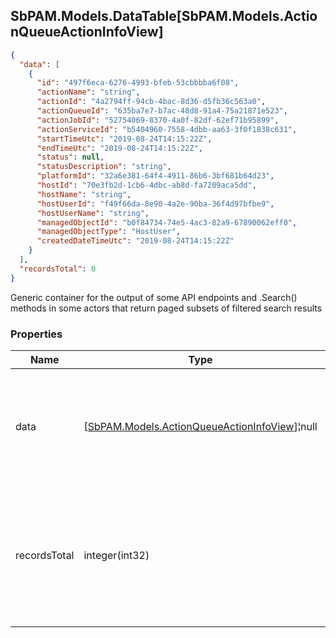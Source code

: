 
<h2 id="tocS_SbPAM.Models.DataTable[SbPAM.Models.ActionQueueActionInfoView]">SbPAM.Models.DataTable[SbPAM.Models.ActionQueueActionInfoView]</h2>

<a id="schemasbpam.models.datatable[sbpam.models.actionqueueactioninfoview]"></a>
<a id="schema_SbPAM.Models.DataTable[SbPAM.Models.ActionQueueActionInfoView]"></a>
<a id="tocSsbpam.models.datatable[sbpam.models.actionqueueactioninfoview]"></a>
<a id="tocssbpam.models.datatable[sbpam.models.actionqueueactioninfoview]"></a>

```json
{
  "data": [
    {
      "id": "497f6eca-6276-4993-bfeb-53cbbbba6f08",
      "actionName": "string",
      "actionId": "4a2794ff-94cb-4bac-8d36-d5fb36c563a0",
      "actionQueueId": "635ba7e7-b7ac-48d8-91a4-75a21871e523",
      "actionJobId": "52754069-8370-4a0f-82df-62ef71b95899",
      "actionServiceId": "b5404960-7558-4dbb-aa63-3f0f1838c631",
      "startTimeUtc": "2019-08-24T14:15:22Z",
      "endTimeUtc": "2019-08-24T14:15:22Z",
      "status": null,
      "statusDescription": "string",
      "platformId": "32a6e381-64f4-4911-86b6-3bf681b64d23",
      "hostId": "70e3fb2d-1cb6-4dbc-ab8d-fa7209aca5dd",
      "hostName": "string",
      "hostUserId": "f49f66da-8e90-4a2e-90ba-36f4d97bfbe9",
      "hostUserName": "string",
      "managedObjectId": "b0f84734-74e5-4ac3-82a9-67890062eff0",
      "managedObjectType": "HostUser",
      "createdDateTimeUtc": "2019-08-24T14:15:22Z"
    }
  ],
  "recordsTotal": 0
}

```

Generic container for the output of some API endpoints and .Search() 
methods in some actors that return paged subsets of filtered search results

### Properties

|Name|Type|Required|Restrictions|Description|
|---|---|---|---|---|
|data|[[SbPAM.Models.ActionQueueActionInfoView](../Models/sbpam.models.actionqueueactioninfoview.md)]¦null|false|none|A subset of the filtered, sorted, and paged (e.g., rows 30 - 39 of <br>589 found) search results|
|recordsTotal|integer(int32)|false|none|What is the total count of search results that .DataRows may only <br>be a paged subset of (e.g., rows 30 - 39 of 589 found)|


